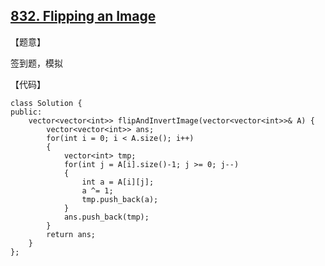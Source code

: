 ## [832. Flipping an Image](https://leetcode.com/contest/weekly-contest-84/problems/flipping-an-image/)

【题意】

签到题，模拟



【代码】

```
class Solution {
public:
    vector<vector<int>> flipAndInvertImage(vector<vector<int>>& A) {
        vector<vector<int>> ans;
		for(int i = 0; i < A.size(); i++)
		{
			vector<int> tmp;
        	for(int j = A[i].size()-1; j >= 0; j--)
        	{
        		int a = A[i][j];
        		a ^= 1;
        		tmp.push_back(a);
			}
			ans.push_back(tmp);
		}
		return ans;
    }
};
```

